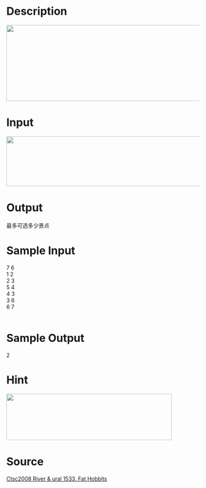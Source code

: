 
# Description

<div class="content"><p><img height="198" alt="" width="664" src="/source/bzoj/2718/img/aHR0cHM6Ly9seWRzeS5jb20vSnVkZ2VPbmxpbmUvdXBsb2FkLzIwMTIwNC9UMmRlcyg0KS5naWY=.gif"/></p></div>

# Input

<div class="content"><p><img height="130" alt="" width="628" src="/source/bzoj/2718/img/aHR0cHM6Ly9seWRzeS5jb20vSnVkZ2VPbmxpbmUvdXBsb2FkLzIwMTIwNC9UMmlucHV0KDQpLmdpZg==.gif"/></p></div>

# Output

<div class="content"><p>最多可选多少景点</p></div>

# Sample Input

<div class="content"><span class="sampledata">7 6<br/>
1 2<br/>
2 3<br/>
5 4<br/>
4 3<br/>
3 6<br/>
6 7<br/>
<br/>
</span></div>

# Sample Output

<div class="content"><span class="sampledata">2<br/>
</span></div>

# Hint

<div class="content"><p></p><p><img height="121" width="431" alt="" src="/source/bzoj/2718/img/aHR0cHM6Ly9seWRzeS5jb20vSnVkZ2VPbmxpbmUvdXBsb2FkLzIwMTIwNC9UMmhpbnQoMykuZ2lm.gif"/></p><p></p></div>

# Source

<div class="content"><p><a href="problemset.php?search=Ctsc2008 River &amp; ural 1533. Fat Hobbits">Ctsc2008 River &amp; ural 1533. Fat Hobbits</a></p></div>

